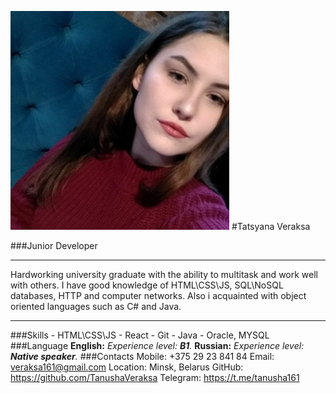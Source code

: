![photo](/img/profile-photo.jpg) 
#Tatsyana Veraksa

###Junior Developer
***
Hardworking university graduate with the ability to multitask and
work well with others. I have good knowledge of HTML\CSS\JS,
SQL\NoSQL databases, HTTP and computer networks. Also i
acquainted with object oriented languages such as C# and Java. 
***


###Skills
        - HTML\CSS\JS
        - React 
        - Git
        - Java
        - Oracle, MYSQL
###Language
__English:__
*Experience level: __B1__.*
__Russian:__
*Experience level: __Native speaker__.*
###Contacts
Mobile:
+375 29 23 841 84
Email:
veraksa161@gmail.com
Location:
Minsk, Belarus
GitHub:
https://github.com/TanushaVeraksa
Telegram:
https://t.me/tanusha161